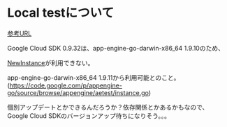 # Local testについて

[参考URL](https://developers.google.com/appengine/docs/go/tools/localunittesting/)

Google Cloud SDK 0.9.32は、app-engine-go-darwin-x86_64 1.9.10のため、

[NewInstance](https://developers.google.com/appengine/docs/go/tools/localunittesting/reference#NewInstance)が利用できない。

app-engine-go-darwin-x86_64 1.9.11から利用可能とのこと。(https://code.google.com/p/appengine-go/source/browse/appengine/aetest/instance.go)

個別アップデートとかできるんだろうか？依存関係とかあるかもなので、Google Cloud SDKのバージョンアップ待ちになりそう。。。



